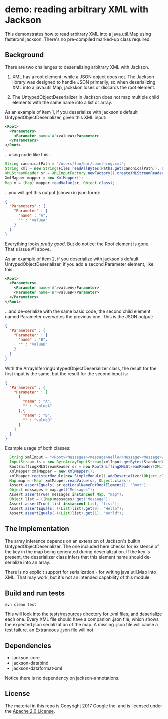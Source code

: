# demo: reading arbitrary XML with Jackson

This demonstrates how to read arbitrary XML into a java.util.Map using fasterxml jackson.
There's no pre-compiled marked-up class required.

## Background

There are two challenges to deserializing arbitrary XML with Jackson.

1. XML has a root element, while a JSON object does not. The Jackson library was designed to handle JSON  primarily, so when deserializing XML into a java.util.Map, jackskon loses or discards the root element.

2. The UntypedObjectDeserializer in Jackson does not map multiple child elements with the same name into a list or array.


As an example of item 1, if you deserialize with jackson's default UntypedObjectDeserializer, given this XML input:
```xml
<Root>
  <Parameters>
    <Parameter name='A'>valueA</Parameter>
  </Parameters>
</Root>
```

...using code like this:
```java
String canonicalPath = "/users/foo/bar/something.xml";
String xml = new String(Files.readAllBytes(Paths.get(canonicalPath)), StandardCharsets.UTF_8);
XMLStreamReader sr = XMLInputFactory.newFactory().createXMLStreamReader(new FileInputStream(cpath));
XmlMapper mapper = new XmlMapper();
Map m = (Map) mapper.readValue(sr, Object.class);
```

...you will get this output (shown in json form):
```json
{
  "Parameters" : {
    "Parameter" : {
      "name" : "A",
      "" : "valueA"
    }
  }
}
```

Everything looks _pretty good_.  But do notice: the Root element is gone. That's issue #1 above.


As an example of item 2, if you deserialize with jackson's default UntypedObjectDeserializer,
if you add a second Parameter element, like this:
```xml
<Root>
  <Parameters>
    <Parameter name='A'>valueA</Parameter>
    <Parameter name='B'>valueB</Parameter>
  </Parameters>
</Root>
```

...and de-serialize with the same basic code, the second child element named Parameter
overwrites the previous one. This is the JSON output:
```json
{
  "Parameters" : {
    "Parameter" : {
      "name" : "B",
      "" : "valueB"
    }
  }
}
```


With the ArrayInferringUntypedObjectDeserializer class, the result for the first input is the same, but the result for the second input is:
```json
{
  "Parameters" : {
    "Parameter" : [
      {
        "name" : "A",
        "" : "valueA"
      },{
        "name" : "B",
        "" : "valueB"
      }
    ]
  }
}
```


Example usage of both classes:

```java
  String xmlInput = "<Root><Messages><Message>Hello</Message><Message>World</Message></Messages></Root>";
  InputStream is = new ByteArrayInputStream(xmlInput.getBytes(StandardCharsets.UTF_8));
  RootSniffingXMLStreamReader sr = new RootSniffingXMLStreamReader(XMLInputFactory.newFactory().createXMLStreamReader(is));
  XmlMapper xmlMapper = new XmlMapper();
  xmlMapper.registerModule(new SimpleModule().addDeserializer(Object.class, new ArrayInferringUntypedObjectDeserializer()));
  Map map = (Map) xmlMapper.readValue(sr, Object.class);
  Assert.assertEquals( sr.getLocalNameForRootElement(), "Root");
  Object messages = map.get("Messages");
  Assert.assertTrue( messages instanceof Map, "map");
  Object list = ((Map)messages).get("Message");
  Assert.assertTrue( list instanceof List, "list");
  Assert.assertEquals( ((List)list).get(0), "Hello");
  Assert.assertEquals( ((List)list).get(1), "World");
```

## The Implementation

The array inference depends on an extension of Jackson's builtin
UntypedObjectDeserializer. The one included here checks for existence of the key in the
map being generated during deserialization. If the key is present, the deserializer
class infers that this element name should de-serialize into an array.

There is no explicit support for serialization - for writing java.util.Map into XML.
That may work, but it's not an intended capability of this module.


## Build and run tests

```
mvn clean test
```

This will look into the [tests/resources](./src/tests/resources) directory for .xml
files, and deserialize each one.  Every XML file should have a companion .json file,
which shows the expected json serialization of the map. A missing .json file will cause
a test failure. an Extraneous .json file will not.


## Dependencies

* jackson-core
* jackson-databind
* jackson-dataformat-xml

Notice there is no dependency on jackson-annotations.


## License

The  material in this repo is Copyright 2017 Google Inc.
and is licensed under the [Apache 2.0 License](LICENSE).



